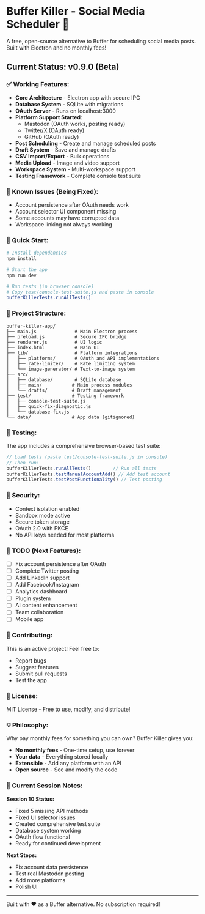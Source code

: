 # Buffer Killer - Social Media Scheduler 🚀

A free, open-source alternative to Buffer for scheduling social media posts. Built with Electron and no monthly fees!

## Current Status: v0.9.0 (Beta)

### ✅ Working Features:
- **Core Architecture** - Electron app with secure IPC
- **Database System** - SQLite with migrations
- **OAuth Server** - Runs on localhost:3000
- **Platform Support Started**:
  - Mastodon (OAuth works, posting ready)
  - Twitter/X (OAuth ready)
  - GitHub (OAuth ready)
- **Post Scheduling** - Create and manage scheduled posts
- **Draft System** - Save and manage drafts
- **CSV Import/Export** - Bulk operations
- **Media Upload** - Image and video support
- **Workspace System** - Multi-workspace support
- **Testing Framework** - Complete console test suite

### 🔧 Known Issues (Being Fixed):
- Account persistence after OAuth needs work
- Account selector UI component missing
- Some accounts may have corrupted data
- Workspace linking not always working

### 🚀 Quick Start:

```bash
# Install dependencies
npm install

# Start the app
npm run dev

# Run tests (in browser console)
# Copy test/console-test-suite.js and paste in console
bufferKillerTests.runAllTests()
```

### 📁 Project Structure:
```
buffer-killer-app/
├── main.js              # Main Electron process
├── preload.js           # Secure IPC bridge
├── renderer.js          # UI logic
├── index.html           # Main UI
├── lib/                 # Platform integrations
│   ├── platforms/       # OAuth and API implementations
│   ├── rate-limiter/    # Rate limiting system
│   └── image-generator/ # Text-to-image system
├── src/                 
│   ├── database/        # SQLite database
│   ├── main/           # Main process modules
│   └── drafts/         # Draft management
├── test/               # Testing framework
│   ├── console-test-suite.js
│   ├── quick-fix-diagnostic.js
│   └── database-fix.js
└── data/               # App data (gitignored)
```

### 🧪 Testing:

The app includes a comprehensive browser-based test suite:

```javascript
// Load tests (paste test/console-test-suite.js in console)
// Then run:
bufferKillerTests.runAllTests()        // Run all tests
bufferKillerTests.testManualAccountAdd() // Add test account
bufferKillerTests.testPostFunctionality() // Test posting
```

### 🔐 Security:
- Context isolation enabled
- Sandbox mode active
- Secure token storage
- OAuth 2.0 with PKCE
- No API keys needed for most platforms

### 📝 TODO (Next Features):
- [ ] Fix account persistence after OAuth
- [ ] Complete Twitter posting
- [ ] Add LinkedIn support
- [ ] Add Facebook/Instagram
- [ ] Analytics dashboard
- [ ] Plugin system
- [ ] AI content enhancement
- [ ] Team collaboration
- [ ] Mobile app

### 🤝 Contributing:

This is an active project! Feel free to:
- Report bugs
- Suggest features
- Submit pull requests
- Test the app

### 📄 License:

MIT License - Free to use, modify, and distribute!

### 💡 Philosophy:

Why pay monthly fees for something you can own? Buffer Killer gives you:
- **No monthly fees** - One-time setup, use forever
- **Your data** - Everything stored locally
- **Extensible** - Add any platform with an API
- **Open source** - See and modify the code

### 🚨 Current Session Notes:

**Session 10 Status:**
- Fixed 5 missing API methods
- Fixed UI selector issues
- Created comprehensive test suite
- Database system working
- OAuth flow functional
- Ready for continued development

**Next Steps:**
- Fix account data persistence
- Test real Mastodon posting
- Add more platforms
- Polish UI

---

Built with ❤️ as a Buffer alternative. No subscription required!
